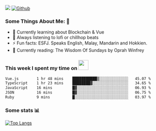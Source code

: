 ![](https://visitor-badge.laobi.icu/badge?page_id=seanho96.seanho96)
[![Github](https://img.shields.io/github/followers/seanho96?label=Follow&style=social)](https://github.com/seanho96)

### Some Things About Me: 👋
- 🌱 Currently learning about Blockchain & Vue
- :musical_note: Always listening to lofi or chillhop beats
- :zap: Fun facts: ESFJ. Speaks English, Malay, Mandarin and Hokkien.
- :book: Currently reading: The Wisdom Of Sundays by Oprah Winfrey

### This week I spent my time on <img src="https://media.giphy.com/media/SvQzkTQb3ZwKcj1QTO/giphy.gif" width="32">

<!--START_SECTION:waka-->

```txt
Vue.js        1 hr 48 mins    ███████████▒░░░░░░░░░░░░░   45.07 %
TypeScript    1 hr 23 mins    ████████▓░░░░░░░░░░░░░░░░   34.65 %
JavaScript    16 mins         █▓░░░░░░░░░░░░░░░░░░░░░░░   06.93 %
JSON          16 mins         █▓░░░░░░░░░░░░░░░░░░░░░░░   06.75 %
Ruby          9 mins          █░░░░░░░░░░░░░░░░░░░░░░░░   03.97 %
```

<!--END_SECTION:waka-->

### Some stats 📊

[![Top Langs](https://github-readme-stats.vercel.app/api/top-langs/?username=seanho96&layout=compact&theme=graywhite)](https://github.com/anuraghazra/github-readme-stats)
<br/>
<!-- ![GitHub stats](https://github-readme-stats.vercel.app/api?username=seanho96&show_icons=true&theme=graywhite)-->

